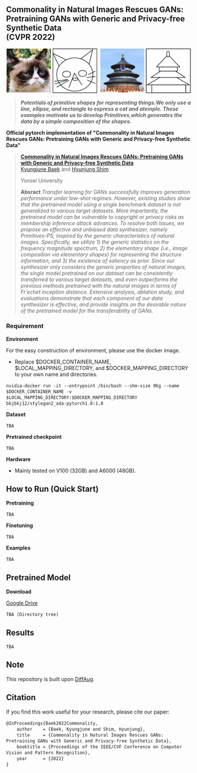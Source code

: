 ## Commonality in Natural Images Rescues GANs: Pretraining GANs with Generic and Privacy-free Synthetic Data<br/>(CVPR 2022)
![teaser2](./resrc/teaser-2.png)
> **_Potentials of primitive shapes for representing things.We only use a line, ellipse, and rectangle to express a cat and atemple. These examples motivate us to develop Primitives,which generates the data by a simple composition of the shapes._**

__Official pytorch implementation of "Commonality in Natural Images Rescues GANs: Pretraining GANs with Generic and Privacy-free Synthetic Data"__

> __[Commonality in Natural Images Rescues GANs: Pretraining GANs with Generic and Privacy-free Synthetic Data](TBA)__   
> [Kyungjune Baek](https://scholar.google.co.kr/citations?hl=ko&user=jC6P1pQAAAAJ) and [Hyunjung Shim](https://scholar.google.co.kr/citations?user=KB5XZGIAAAAJ&hl=ko)
>
> Yonsei University  
>  
> __Absract__ _Transfer learning for GANs successfully improves generation performance under low-shot regimes. However, existing studies show that the pretrained model using a single benchmark dataset is not generalized to various target datasets. More importantly, the pretrained model can be vulnerable to copyright or privacy risks as membership inference attack advances. To resolve both issues, we propose an effective and unbiased data synthesizer, namely Primitives-PS, inspired by the generic characteristics of natural images. Specifically, we utilize 1) the generic statistics on the frequency magnitude spectrum, 2) the elementary shape (i.e., image composition via elementary shapes) for representing the structure information, and 3) the existence of saliency as prior. Since our synthesizer only considers the generic properties of natural images, the single model pretrained on our dataset can be consistently transferred to various target datasets, and even outperforms the previous methods pretrained with the natural images in terms of Fr\'echet inception distance. Extensive analysis, ablation study, and evaluations demonstrate that each component of our data synthesizer is effective, and provide insights on the desirable nature of the pretrained model for the transferability of GANs._

### Requirement 
__Environment__

For the easy construction of environment, please use the docker image.

* Replace $DOCKER_CONTAINER_NAME, $LOCAL_MAPPING_DIRECTORY, and $DOCKER_MAPPING_DIRECTORY to your own name and directories.
```
nvidia-docker run -it --entrypoint /bin/bash --shm-size 96g --name $DOCKER_CONTAINER_NAME -v $LOCAL_MAPPING_DIRECTORY:$DOCKER_MAPPING_DIRECTORY bkjbkj12/stylegan2_ada-pytorch1.8:1.0
```

__Dataset__
```
TBA
```

__Pretrained checkpoint__
```
TBA
```

__Hardware__
* Mainly tested on V100 (32GB) and A6000 (48GB).

## How to Run (Quick Start)

__Pretraining__
```
TBA
```

__Finetuning__
```
TBA
```

__Examples__
```
TBA
```

## Pretrained Model
__Download__

[Google Drive]()

```
TBA (Directory tree)
```

## Results
```
TBA
```

## Note
This repository is built upon [DiffAug](https://github.com/mit-han-lab/data-efficient-gans).

## Citation
If you find this work useful for your research, please cite our paper:
```
@InProceedings{Baek2022Commonality,
    author    = {Baek, Kyungjune and Shim, Hyunjung},
    title     = {Commonality in Natural Images Rescues GANs: Pretraining GANs with Generic and Privacy-free Synthetic Data},
    booktitle = {Proceedings of the IEEE/CVF Conference on Computer Vision and Pattern Recognition},
    year      = {2022}
}
```
